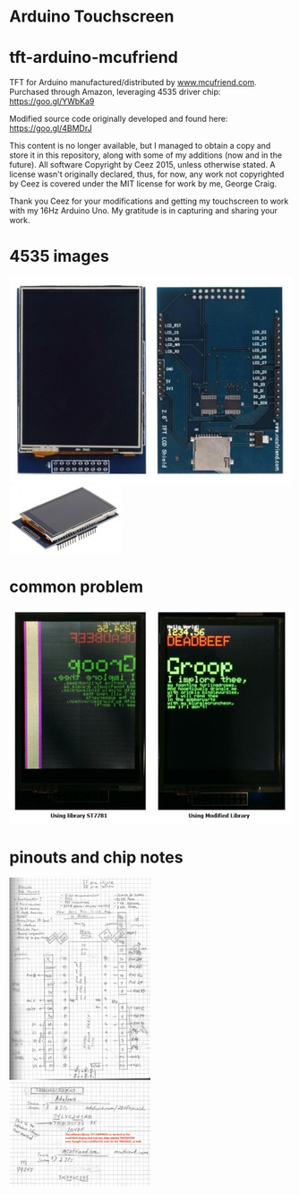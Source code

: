 # Arduino Touchscreen
# tft-arduino-mcufriend

TFT for Arduino manufactured/distributed by www.mcufriend.com.
Purchased through Amazon, leveraging 4535 driver chip:<br>
https://goo.gl/YWbKa9

Modified source code originally developed and found here:<br>
https://goo.gl/4BMDrJ

This content is no longer available, but I managed to obtain a copy and store it in this repository, along with some of my additions (now and in the future).
All software Copyright by Ceez 2015, unless otherwise stated. A license wasn't originally declared, thus, for now, any work not copyrighted by Ceez is covered under the MIT license for work by me, George Craig.<br>

Thank you Ceez for your modifications and getting my touchscreen to work with my 16Hz Arduino Uno. My gratitude is in capturing and sharing your work.

# 4535 images

<img src="images/4535shield.jpg"><br>
<img src="images/4535shield3.jpg"><br>

# common problem
<img src="images/4535shieldbadgoodlib.jpg"><br>

# pinouts and chip notes
<img style="width: 50%" src="images/uno_arduino_pins_to_atmel_pins.jpg"><br>
<img style="width: 50%" src="images/chip_labels.jpg">

